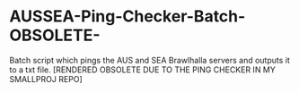 # AUSSEA-Ping-Checker-Batch-OBSOLETE-
Batch script which pings the AUS and SEA Brawlhalla servers and outputs it to a txt file. 
[RENDERED OBSOLETE DUE TO THE PING CHECKER IN MY SMALLPROJ REPO]
